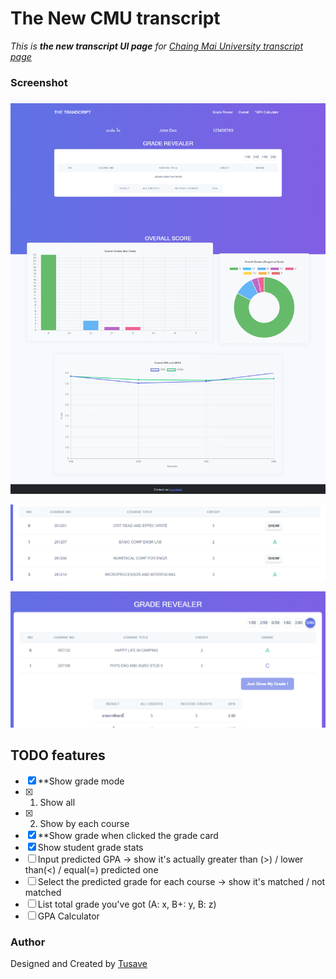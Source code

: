 # The New CMU transcript

_This is **the new transcript UI page** for [Chaing Mai University transcript page](https://www3.reg.cmu.ac.th/transcript)_

### Screenshot

<img src="./screenshots/v1.1.png" alt="demo" width="700"/> <br>

<img src="./screenshots/v1.1gradeshow.png" alt="demo" width="700"/> <br>

<img src="./screenshots/v1.1gradereveal.png" alt="demo" width="700"/>

## TODO features

- [x] \*\*Show grade mode
- [x] 1. Show all
- [x] 2. Show by each course
- [x] \*\*Show grade when clicked the grade card
- [x] Show student grade stats
- [ ] Input predicted GPA -> show it's actually greater than (>) / lower than(<) / equal(=) predicted one
- [ ] Select the predicted grade for each course -> show it's matched / not matched
- [ ] List total grade you've got (A: x, B+: y, B: z)
- [ ] GPA Calculator

### Author

Designed and Created by [Tusave](www.facebook.com/tusaveeiei)
